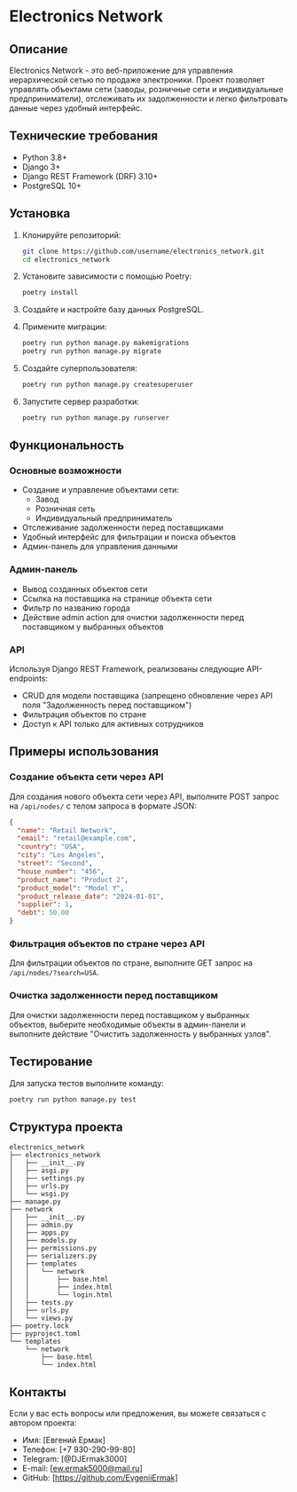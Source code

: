 # Electronics Network

## Описание

Electronics Network - это веб-приложение для управления иерархической сетью по продаже электроники. Проект позволяет управлять объектами сети (заводы, розничные сети и индивидуальные предприниматели), отслеживать их задолженности и легко фильтровать данные через удобный интерфейс.

## Технические требования

- Python 3.8+
- Django 3+
- Django REST Framework (DRF) 3.10+
- PostgreSQL 10+

## Установка

1. Клонируйте репозиторий:

    ```sh
    git clone https://github.com/username/electronics_network.git
    cd electronics_network
    ```

2. Установите зависимости с помощью Poetry:

    ```sh
    poetry install
    ```

3. Создайте и настройте базу данных PostgreSQL.

4. Примените миграции:

    ```sh
    poetry run python manage.py makemigrations
    poetry run python manage.py migrate
    ```

5. Создайте суперпользователя:

    ```sh
    poetry run python manage.py createsuperuser
    ```

6. Запустите сервер разработки:

    ```sh
    poetry run python manage.py runserver
    ```

## Функциональность

### Основные возможности

- Создание и управление объектами сети:
  - Завод
  - Розничная сеть
  - Индивидуальный предприниматель
- Отслеживание задолженности перед поставщиками
- Удобный интерфейс для фильтрации и поиска объектов
- Админ-панель для управления данными

### Админ-панель

- Вывод созданных объектов сети
- Ссылка на поставщика на странице объекта сети
- Фильтр по названию города
- Действие admin action для очистки задолженности перед поставщиком у выбранных объектов

### API

Используя Django REST Framework, реализованы следующие API-endpoints:

- CRUD для модели поставщика (запрещено обновление через API поля "Задолженность перед поставщиком")
- Фильтрация объектов по стране
- Доступ к API только для активных сотрудников

## Примеры использования

### Создание объекта сети через API

Для создания нового объекта сети через API, выполните POST запрос на `/api/nodes/` с телом запроса в формате JSON:

```json
{
  "name": "Retail Network",
  "email": "retail@example.com",
  "country": "USA",
  "city": "Los Angeles",
  "street": "Second",
  "house_number": "456",
  "product_name": "Product 2",
  "product_model": "Model Y",
  "product_release_date": "2024-01-01",
  "supplier": 1,
  "debt": 50.00
}
```

### Фильтрация объектов по стране через API

Для фильтрации объектов по стране, выполните GET запрос на `/api/nodes/?search=USA`.

### Очистка задолженности перед поставщиком

Для очистки задолженности перед поставщиком у выбранных объектов, выберите необходимые объекты в админ-панели и выполните действие "Очистить задолженность у выбранных узлов".

## Тестирование

Для запуска тестов выполните команду:

```sh
poetry run python manage.py test
```

## Структура проекта

```
electronics_network
├── electronics_network
│   ├── __init__.py
│   ├── asgi.py
│   ├── settings.py
│   ├── urls.py
│   └── wsgi.py
├── manage.py
├── network
│   ├── __init__.py
│   ├── admin.py
│   ├── apps.py
│   ├── models.py
│   ├── permissions.py
│   ├── serializers.py
│   ├── templates
│   │   └── network
│   │       ├── base.html
│   │       ├── index.html
│   │       └── login.html
│   ├── tests.py
│   ├── urls.py
│   └── views.py
├── poetry.lock
├── pyproject.toml
└── templates
    └── network
        ├── base.html
        └── index.html
```

## Контакты

Если у вас есть вопросы или предложения, вы можете связаться с автором проекта:

- Имя: [Евгений Ермак]
- Телефон: [+7 930-290-99-80]
- Telegram: [@DJErmak3000]
- E-mail: [ew.ermak5000@mail.ru]
- GitHub: [https://github.com/EvgeniiErmak]